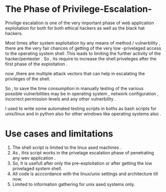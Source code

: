 # The Phase of Privilege-Escalation-

Privilige escalation is one of  the very important phase of  web application exploitation for both for both ethical hackers as well as the black hat hackers.

Most times after system exploitation by any means of method / vulnerbility , there are the very fair chances of getting of the very low -privelaged access to the operating system shell .This leads to limiting the further activity of the hacker/pentester .
So , its require to increase the shell priveleges after  the first phase of the exploitation . 

now ,there are multiple attack vectors that can help in escalating the privileges of the shell. 

So , to save the time consumption in manually testing of the various possible vulnerbilities may be in operating system , network configuration , incorrect permission levels and any other vulnerbility . 

I used to write some automated testing scripts in boths as bash scripts for unix/linux and in python also for other windows like operating systems also .



# Use cases and limitations
1. The shell script is limited to the linux ased machines .
2. As , this script works in the privelage escalation phase of penetrating any wev application .
3. So, It is usefull after only the pre-exploitation or after getting the low privelaged system shell. 
4. All code is acccordance with the linux/unix settings and architecture till now.
5. Limited to information gathering for unix ased systems only. 


